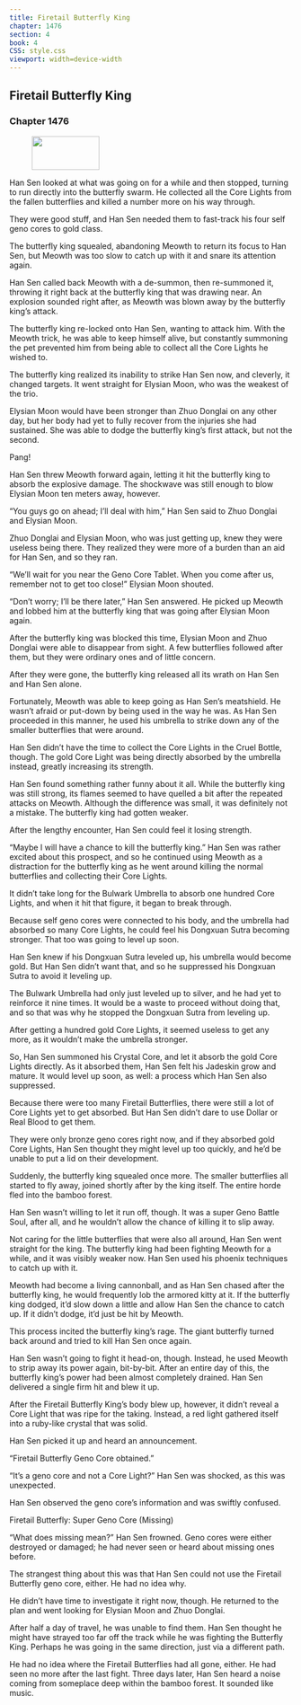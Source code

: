 ```yaml
---
title: Firetail Butterfly King
chapter: 1476
section: 4
book: 4
CSS: style.css
viewport: width=device-width
---
```


## Firetail Butterfly King

### Chapter 1476

<figure>
	<img src="../Images/gem.gif" alt="" id="gem" width="120" height="60" />
</figure>

Han Sen looked at what was going on for a while and then stopped, turning to run directly into the butterfly swarm. He collected all the Core Lights from the fallen butterflies and killed a number more on his way through.

They were good stuff, and Han Sen needed them to fast-track his four self geno cores to gold class.

The butterfly king squealed, abandoning Meowth to return its focus to Han Sen, but Meowth was too slow to catch up with it and snare its attention again.

Han Sen called back Meowth with a de-summon, then re-summoned it, throwing it right back at the butterfly king that was drawing near. An explosion sounded right after, as Meowth was blown away by the butterfly king’s attack.

The butterfly king re-locked onto Han Sen, wanting to attack him. With the Meowth trick, he was able to keep himself alive, but constantly summoning the pet prevented him from being able to collect all the Core Lights he wished to.

The butterfly king realized its inability to strike Han Sen now, and cleverly, it changed targets. It went straight for Elysian Moon, who was the weakest of the trio.

Elysian Moon would have been stronger than Zhuo Donglai on any other day, but her body had yet to fully recover from the injuries she had sustained. She was able to dodge the butterfly king’s first attack, but not the second.

Pang!

Han Sen threw Meowth forward again, letting it hit the butterfly king to absorb the explosive damage. The shockwave was still enough to blow Elysian Moon ten meters away, however.

“You guys go on ahead; I’ll deal with him,” Han Sen said to Zhuo Donglai and Elysian Moon.

Zhuo Donglai and Elysian Moon, who was just getting up, knew they were useless being there. They realized they were more of a burden than an aid for Han Sen, and so they ran.

“We’ll wait for you near the Geno Core Tablet. When you come after us, remember not to get too close!” Elysian Moon shouted.

“Don’t worry; I’ll be there later,” Han Sen answered. He picked up Meowth and lobbed him at the butterfly king that was going after Elysian Moon again.

After the butterfly king was blocked this time, Elysian Moon and Zhuo Donglai were able to disappear from sight. A few butterflies followed after them, but they were ordinary ones and of little concern.

After they were gone, the butterfly king released all its wrath on Han Sen and Han Sen alone.

Fortunately, Meowth was able to keep going as Han Sen’s meatshield. He wasn’t afraid or put-down by being used in the way he was. As Han Sen proceeded in this manner, he used his umbrella to strike down any of the smaller butterflies that were around.

Han Sen didn’t have the time to collect the Core Lights in the Cruel Bottle, though. The gold Core Light was being directly absorbed by the umbrella instead, greatly increasing its strength.

Han Sen found something rather funny about it all. While the butterfly king was still strong, its flames seemed to have quelled a bit after the repeated attacks on Meowth. Although the difference was small, it was definitely not a mistake. The butterfly king had gotten weaker.

After the lengthy encounter, Han Sen could feel it losing strength.

“Maybe I will have a chance to kill the butterfly king.” Han Sen was rather excited about this prospect, and so he continued using Meowth as a distraction for the butterfly king as he went around killing the normal butterflies and collecting their Core Lights.

It didn’t take long for the Bulwark Umbrella to absorb one hundred Core Lights, and when it hit that figure, it began to break through.

Because self geno cores were connected to his body, and the umbrella had absorbed so many Core Lights, he could feel his Dongxuan Sutra becoming stronger. That too was going to level up soon.

Han Sen knew if his Dongxuan Sutra leveled up, his umbrella would become gold. But Han Sen didn’t want that, and so he suppressed his Dongxuan Sutra to avoid it leveling up.

The Bulwark Umbrella had only just leveled up to silver, and he had yet to reinforce it nine times. It would be a waste to proceed without doing that, and so that was why he stopped the Dongxuan Sutra from leveling up.

After getting a hundred gold Core Lights, it seemed useless to get any more, as it wouldn’t make the umbrella stronger.

So, Han Sen summoned his Crystal Core, and let it absorb the gold Core Lights directly. As it absorbed them, Han Sen felt his Jadeskin grow and mature. It would level up soon, as well: a process which Han Sen also suppressed.

Because there were too many Firetail Butterflies, there were still a lot of Core Lights yet to get absorbed. But Han Sen didn’t dare to use Dollar or Real Blood to get them.

They were only bronze geno cores right now, and if they absorbed gold Core Lights, Han Sen thought they might level up too quickly, and he’d be unable to put a lid on their development.

Suddenly, the butterfly king squealed once more. The smaller butterflies all started to fly away, joined shortly after by the king itself. The entire horde fled into the bamboo forest.

Han Sen wasn’t willing to let it run off, though. It was a super Geno Battle Soul, after all, and he wouldn’t allow the chance of killing it to slip away.

Not caring for the little butterflies that were also all around, Han Sen went straight for the king. The butterfly king had been fighting Meowth for a while, and it was visibly weaker now. Han Sen used his phoenix techniques to catch up with it.

Meowth had become a living cannonball, and as Han Sen chased after the butterfly king, he would frequently lob the armored kitty at it. If the butterfly king dodged, it’d slow down a little and allow Han Sen the chance to catch up. If it didn’t dodge, it’d just be hit by Meowth.

This process incited the butterfly king’s rage. The giant butterfly turned back around and tried to kill Han Sen once again.

Han Sen wasn’t going to fight it head-on, though. Instead, he used Meowth to strip away its power again, bit-by-bit. After an entire day of this, the butterfly king’s power had been almost completely drained. Han Sen delivered a single firm hit and blew it up.

After the Firetail Butterfly King’s body blew up, however, it didn’t reveal a Core Light that was ripe for the taking. Instead, a red light gathered itself into a ruby-like crystal that was solid.

Han Sen picked it up and heard an announcement.

“Firetail Butterfly Geno Core obtained.”

“It’s a geno core and not a Core Light?” Han Sen was shocked, as this was unexpected.

Han Sen observed the geno core’s information and was swiftly confused.

Firetail Butterfly: Super Geno Core (Missing)

“What does missing mean?” Han Sen frowned. Geno cores were either destroyed or damaged; he had never seen or heard about missing ones before.

The strangest thing about this was that Han Sen could not use the Firetail Butterfly geno core, either. He had no idea why.

He didn’t have time to investigate it right now, though. He returned to the plan and went looking for Elysian Moon and Zhuo Donglai.

After half a day of travel, he was unable to find them. Han Sen thought he might have strayed too far off the track while he was fighting the Butterfly King. Perhaps he was going in the same direction, just via a different path.

He had no idea where the Firetail Butterflies had all gone, either. He had seen no more after the last fight. Three days later, Han Sen heard a noise coming from someplace deep within the bamboo forest. It sounded like music.